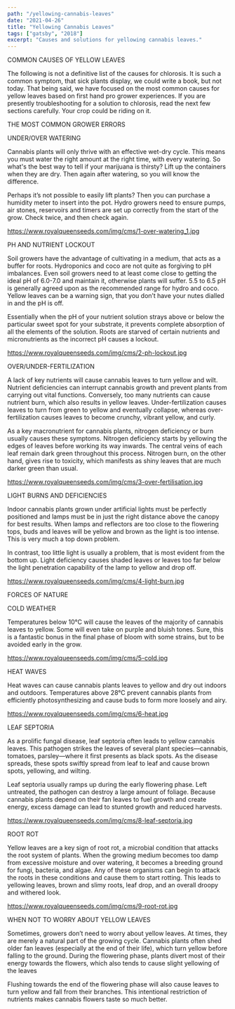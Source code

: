 ```yaml
---
path: "/yellowing-cannabis-leaves"
date: "2021-04-26"
title: "Yellowing Cannabis Leaves"
tags: ["gatsby", "2018"]
excerpt: "Causes and solutions for yellowing cannabis leaves."
---
```


COMMON CAUSES OF YELLOW LEAVES

The following is not a definitive list of the causes for chlorosis. It is such a common symptom, that sick plants display, we could write a book, but not today. That being said, we have focused on the most common causes for yellow leaves based on first hand pro grower experiences. If you are presently troubleshooting for a solution to chlorosis, read the next few sections carefully. Your crop could be riding on it.

THE MOST COMMON GROWER ERRORS

UNDER/OVER WATERING

Cannabis plants will only thrive with an effective wet-dry cycle. This means you must water the right amount at the right time, with every watering. So what's the best way to tell if your marijuana is thirsty? Lift up the containers when they are dry. Then again after watering, so you will know the difference.
      
Perhaps it’s not possible to easily lift plants? Then you can purchase a humidity meter to insert into the pot. Hydro growers need to ensure pumps, air stones, reservoirs and timers are set up correctly from the start of the grow. Check twice, and then check again.

https://www.royalqueenseeds.com/img/cms/1-over-watering_1.jpg

PH AND NUTRIENT LOCKOUT

Soil growers have the advantage of cultivating in a medium, that acts as a buffer for roots. Hydroponics and coco are not quite as forgiving to pH imbalances. Even soil growers need to at least come close to getting the ideal pH of 6.0-7.0 and maintain it, otherwise plants will suffer. 5.5 to 6.5 pH is generally agreed upon as the recommended range for hydro and coco. Yellow leaves can be a warning sign, that you don’t have your nutes dialled in and the pH is off.

Essentially when the pH of your nutrient solution strays above or below the particular sweet spot for your substrate, it prevents complete absorption of all the elements of the solution. Roots are starved of certain nutrients and micronutrients as the incorrect pH causes a lockout.

https://www.royalqueenseeds.com/img/cms/2-ph-lockout.jpg

OVER/UNDER-FERTILIZATION

A lack of key nutrients will cause cannabis leaves to turn yellow and wilt. Nutrient deficiencies can interrupt cannabis growth and prevent plants from carrying out vital functions. Conversely, too many nutrients can cause nutrient burn, which also results in yellow leaves. Under-fertilization causes leaves to turn from green to yellow and eventually collapse, whereas over-fertilization causes leaves to become crunchy, vibrant yellow, and curly.

As a key macronutrient for cannabis plants, nitrogen deficiency or burn usually causes these symptoms. Nitrogen deficiency starts by yellowing the edges of leaves before working its way inwards. The central veins of each leaf remain dark green throughout this process. Nitrogen burn, on the other hand, gives rise to toxicity, which manifests as shiny leaves that are much darker green than usual.

https://www.royalqueenseeds.com/img/cms/3-over-fertilisation.jpg

LIGHT BURNS AND DEFICIENCIES

Indoor cannabis plants grown under artificial lights must be perfectly positioned and lamps must be in just the right distance above the canopy for best results. When lamps and reflectors are too close to the flowering tops, buds and leaves will be yellow and brown as the light is too intense. This is very much a top down problem.

In contrast, too little light is usually a problem, that is most evident from the bottom up. Light deficiency causes shaded leaves or leaves too far below the light penetration capability of the lamp to yellow and drop off.

https://www.royalqueenseeds.com/img/cms/4-light-burn.jpg

FORCES OF NATURE

COLD WEATHER

Temperatures below 10°C will cause the leaves of the majority of cannabis leaves to yellow. Some will even take on purple and bluish tones. Sure, this is a fantastic bonus in the final phase of bloom with some strains, but to be avoided early in the grow.

https://www.royalqueenseeds.com/img/cms/5-cold.jpg

HEAT WAVES

Heat waves can cause cannabis plants leaves to yellow and dry out indoors and outdoors. Temperatures above 28°C prevent cannabis plants from efficiently photosynthesizing and cause buds to form more loosely and airy.

https://www.royalqueenseeds.com/img/cms/6-heat.jpg

LEAF SEPTORIA

As a prolific fungal disease, leaf septoria often leads to yellow cannabis leaves. This pathogen strikes the leaves of several plant species—cannabis, tomatoes, parsley—where it first presents as black spots. As the disease spreads, these spots swiftly spread from leaf to leaf and cause brown spots, yellowing, and wilting.

Leaf septoria usually ramps up during the early flowering phase. Left untreated, the pathogen can destroy a large amount of foliage. Because cannabis plants depend on their fan leaves to fuel growth and create energy, excess damage can lead to stunted growth and reduced harvests.

https://www.royalqueenseeds.com/img/cms/8-leaf-septoria.jpg

ROOT ROT

Yellow leaves are a key sign of root rot, a microbial condition that attacks the root system of plants. When the growing medium becomes too damp from excessive moisture and over watering, it becomes a breeding ground for fungi, bacteria, and algae. Any of these organisms can begin to attack the roots in these conditions and cause them to start rotting. This leads to yellowing leaves, brown and slimy roots, leaf drop, and an overall droopy and withered look.

https://www.royalqueenseeds.com/img/cms/9-root-rot.jpg

WHEN NOT TO WORRY ABOUT YELLOW LEAVES

Sometimes, growers don’t need to worry about yellow leaves. At times, they are merely a natural part of the growing cycle. Cannabis plants often shed older fan leaves (especially at the end of their life), which turn yellow before falling to the ground. During the flowering phase, plants divert most of their energy towards the flowers, which also tends to cause slight yellowing of the leaves

Flushing towards the end of the flowering phase will also cause leaves to turn yellow and fall from their branches. This intentional restriction of nutrients makes cannabis flowers taste so much better.
